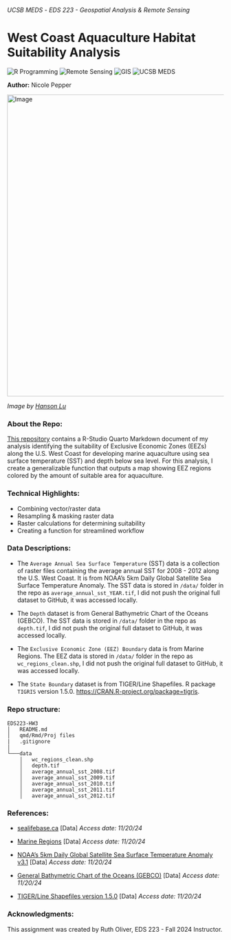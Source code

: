 *UCSB MEDS* - *EDS 223 - Geospatial Analysis &amp; Remote Sensing*


# West Coast Aquaculture Habitat Suitability Analysis

![R Programming](https://img.shields.io/badge/R_Programming-cornflowerblue?style=for-the-badge&logo=R) ![Remote Sensing](https://img.shields.io/badge/Remote_Sensing-green?style=for-the-badge) ![GIS](https://img.shields.io/badge/GIS-purple?style=for-the-badge)  ![UCSB MEDS](https://img.shields.io/badge/UCSB%20MEDS-blue?style=for-the-badge) 

**Author:** Nicole Pepper

<div style="text-align: left;">
  <img src="https://eds-223-geospatial.github.io/assignments/images/aquaculture.jpg" alt="Image" width="700">

*Image by [Hanson Lu](https://unsplash.com/photos/aerial-photography-of-white-frames-on-top-of-water-eUfnha6ev9g)*

### About the Repo:

[This repository](https://github.com/nicolelpepper/EDS223-aquaculture-habitat-suitability) contains a R-Studio Quarto Markdown document of my analysis identifying the suitability of Exclusive Economic Zones (EEZs) along the U.S. West Coast for developing marine aquaculture using sea surface temperature (SST) and depth below sea level. For this analysis, I create a generalizable function that outputs a map showing EEZ regions colored by the amount of suitable area for aquaculture.

### Technical Highlights:
- Combining vector/raster data
- Resampling & masking raster data
- Raster calculations for determining suitability
- Creating a function for streamlined workflow

### Data Descriptions:

- The `Average Annual Sea Surface Temperature` (SST) data is a collection of raster files containing the average annual SST for 2008 - 2012 along the U.S. West Coast. It is from NOAA’s 5km Daily Global Satellite Sea Surface Temperature Anomaly. The SST data is stored in `/data/` folder in the repo as `average_annual_sst_YEAR.tif`, I did not push the original full dataset to GitHub, it was accessed locally.
  
- The `Depth` dataset is from General Bathymetric Chart of the Oceans (GEBCO). The SST data is stored in `/data/` folder in the repo as `depth.tif`, I did not push the original full dataset to GitHub, it was accessed locally.

- The `Exclusive Economic Zone (EEZ) Boundary` data is from Marine Regions.  The EEZ data is stored in `/data/` folder in the repo as `wc_regions_clean.shp`, I did not push the original full dataset to GitHub, it was accessed locally.

- The `State Boundary` dataset is from TIGER/Line Shapefiles. R package `TIGRIS` version 1.5.0. https://CRAN.R-project.org/package=tigris.
  
### Repo structure:

```
EDS223-HW3
│   README.md
│   qmd/Rmd/Proj files
|   .gitignore
│
└───data
    │   wc_regions_clean.shp
    │   depth.tif
    │   average_annual_sst_2008.tif
    │   average_annual_sst_2009.tif
    │   average_annual_sst_2010.tif
    │   average_annual_sst_2011.tif
    │   average_annual_sst_2012.tif
```

### References:

- [sealifebase.ca](https://www.sealifebase.ca/search.php) [Data] *Access date: 11/20/24*

- [Marine Regions](https://www.marineregions.org/eez.php) [Data] *Access date: 11/20/24*

- [NOAA’s 5km Daily Global Satellite Sea Surface Temperature Anomaly v3.1](https://coralreefwatch.noaa.gov/product/5km/index_5km_ssta.php) [Data] *Access date: 11/20/24*

- [General Bathymetric Chart of the Oceans (GEBCO)](https://www.gebco.net/data_and_products/gridded_bathymetry_data/#area) [Data] *Access date: 11/20/24*

- [TIGER/Line Shapefiles version 1.5.0](https://CRAN.R-project.org/package=tigris) [Data] *Access date: 11/20/24*


### Acknowledgments:

This assignment was created by Ruth Oliver, EDS 223 - Fall 2024 Instructor.

